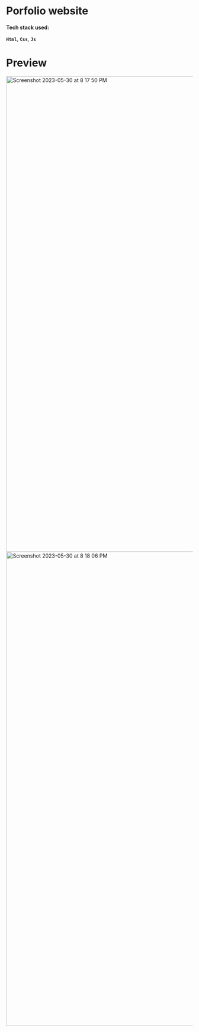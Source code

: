 # Porfolio website

**Tech stack used:**

**`Html`**, **`Css`**, **`Js`**

# Preview

<img width="1280" alt="Screenshot 2023-05-30 at 8 17 50 PM" src="https://github.com/srijan-git/Portfolio-website/assets/69808361/c22846bf-6140-4a5f-a8e4-13e8aa0b416c">

<img width="1276" alt="Screenshot 2023-05-30 at 8 18 06 PM" src="https://github.com/srijan-git/Portfolio-website/assets/69808361/eb6b7451-010c-4c0d-be1a-9e558c3a1cb6">
